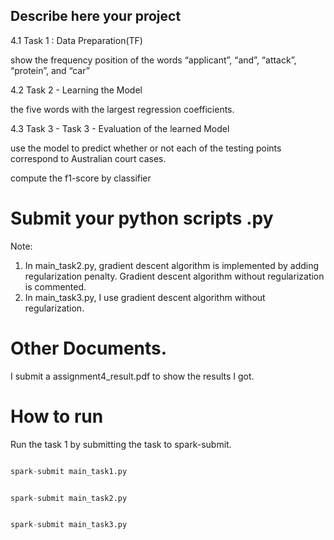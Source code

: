 
## Describe here your project


4.1 Task 1 : Data Preparation(TF)

show the frequency position of the words “applicant”, “and”, “attack”, “protein”, and “car”

4.2 Task 2 - Learning the Model

the five words with the largest regression coefficients.

4.3 Task 3 - Task 3 - Evaluation of the learned Model 

use the model to predict whether or not each of the testing points correspond to Australian court cases. 

compute the f1-score by classifier


# Submit your python scripts .py 

Note: 
1. In main_task2.py, gradient descent algorithm is implemented by adding regularization penalty. Gradient descent algorithm without regularization is commented.
2. In main_task3.py, I use gradient descent algorithm without regularization.

# Other Documents. 

I submit a assignment4_result.pdf to show the results I got.

# How to run  

Run the task 1 by submitting the task to spark-submit. 


```python

spark-submit main_task1.py 

```



```python

spark-submit main_task2.py 

```



```python

spark-submit main_task3.py 

```



